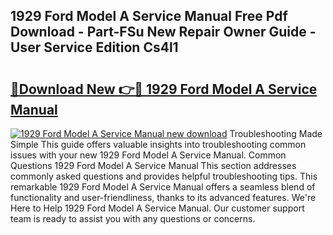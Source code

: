 ## 1929 Ford Model A Service Manual Free Pdf Download - Part-FSu New Repair Owner Guide - User Service Edition Cs4l1

# <h2><a href="http://bc1285.oget.top/?id=1929+Ford+Model+A+Service+Manual">🔗Download New 👉🔴 1929 Ford Model A Service Manual</a></h2>

[![1929 Ford Model A Service Manual new download](https://i.imgur.com/5g1atiW.png)](http://bc1285.oget.top/?id=1929+Ford+Model+A+Service+Manual)
Troubleshooting Made Simple This guide offers valuable insights into troubleshooting common issues with your new 1929 Ford Model A Service Manual. Common Questions 1929 Ford Model A Service Manual This section addresses commonly asked questions and provides helpful troubleshooting tips. This remarkable 1929 Ford Model A Service Manual offers a seamless blend of functionality and user-friendliness, thanks to its advanced features. We're Here to Help 1929 Ford Model A Service Manual. Our customer support team is ready to assist you with any questions or concerns.
